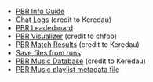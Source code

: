 * [PBR Info Guide](https://docs.google.com/spreadsheets/d/1tLIOaxOXgi0zRWlskkAhgyVfUivdrMaYmSIcM0dFVW8/edit)
* [Chat Logs](https://tpp.chat/) (credit to Keredau)
* [PBR Leaderboard](https://twitchplayspokemon.tv/leaderboard)
* [PBR Visualizer](http://chfoo.github.io/fogchamp/) (credit to chfoo)
* [PBR Match Results](https://twitchplaysleaderboard.info/pbr/) (credit to Keredau)
* [Save files from runs](https://www.dropbox.com/s/ul3orfb2xj0lpol/TPPSaves.zip)
* [PBR Music Database](https://twitchplaysleaderboard.info/pbr/songs/) (credit to Keredau) 
* [PBR Music playlist metadata file](https://paste.ee/r/TBxsY)